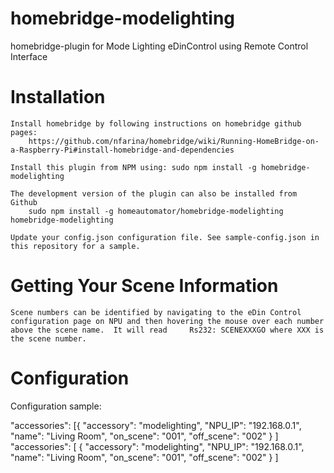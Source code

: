 # homebridge-modelighting
homebridge-plugin for Mode Lighting eDinControl using Remote Control Interface

# Installation

    Install homebridge by following instructions on homebridge github pages:
		https://github.com/nfarina/homebridge/wiki/Running-HomeBridge-on-a-Raspberry-Pi#install-homebridge-and-dependencies

	Install this plugin from NPM using: sudo npm install -g homebridge-modelighting
	
	The development version of the plugin can also be installed from Github
		sudo npm install -g homeautomator/homebridge-modelighting homebridge-modelighting
	
    Update your config.json configuration file. See sample-config.json in
	this repository for a sample.

# Getting Your Scene Information
	Scene numbers can be identified by navigating to the eDin Control
	configuration page on NPU and then hovering the mouse over each number
	above the scene name.  It will read 	Rs232: SCENEXXXGO where XXX is
	the scene number.

# Configuration

Configuration sample:

"accessories": [{
	"accessory": "modelighting",
	"NPU_IP": "192.168.0.1",
	"name": "Living Room",
	"on_scene": "001",
	"off_scene": "002"
}
]
"accessories": [
{
"accessory": "modelighting",
"NPU_IP": "192.168.0.1",
"name": "Living Room",
"on_scene": "001",
"off_scene": "002"
}
]